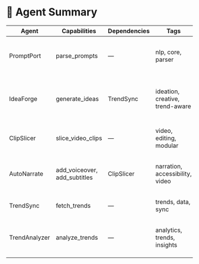 # 🧠 Agent Summary

| Agent | Capabilities | Dependencies | Tags | Status | Version | Description |
|-------|--------------|--------------|------|--------|---------|-------------|
| PromptPort | parse_prompts | — | nlp, core, parser | active | 1.0.0 | Parses user prompts into structured tasks |
| IdeaForge | generate_ideas | TrendSync | ideation, creative, trend-aware | active | 1.1.0 | Generates creative ideas based on prompt context |
| ClipSlicer | slice_video_clips | — | video, editing, modular | active | 1.0.2 | Slices raw video into modular clips |
| AutoNarrate | add_voiceover, add_subtitles | ClipSlicer | narration, accessibility, video | active | 1.0.3 | Adds voiceover and subtitles to sliced clips |
| TrendSync | fetch_trends | — | trends, data, sync | active | 1.0.1 | Fetches real-time trend data |
| TrendAnalyzer | analyze_trends | — | analytics, trends, insights | active | 1.0.0 | Analyzes trend data for relevance and impact |